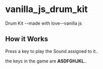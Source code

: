 # vanilla_js_drum_kit
Drum Kit --made with love--vanilla js<br/>

<h2>How it Works</h2>
Press a key to play the Sound assigned to it..<br/>

the keys in the game are <b>ASDFGHJKL</b>..
